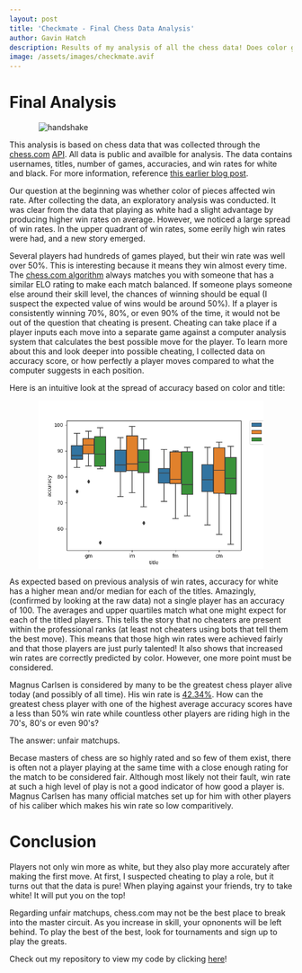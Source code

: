 ```yaml
---
layout: post
title: 'Checkmate - Final Chess Data Analysis'
author: Gavin Hatch
description: Results of my analysis of all the chess data! Does color give an advantage? Is cheating rampant on chess.com? Read to find out!
image: /assets/images/checkmate.avif
---
```


# Final Analysis

<img 
    src="https://github.com/grhatch/my386blog/blob/main/assets/images/handshake.avif?raw=true" alt="handshake" style="display: block;
            margin-left: auto;
            margin-right: auto; width:400px;"
/>

This analysis is based on chess data that was collected through the [chess.com](https://www.chess.com) [API](https://www.chess.com/news/view/published-data-api). All data is public and availble for analysis. The data contains usernames, titles, number of games, accuracies, and win rates for white and black. For more information, reference [this earlier blog post](https://grhatch.github.io/my386blog/2023/03/17/chess-data-collection.html).

Our question at the beginning was whether color of pieces affected win rate. After collecting the data, an exploratory analysis was conducted. It was clear from the data that playing as white had a slight advantage by producing higher win rates on average. However, we noticed a large spread of win rates. In the upper quadrant of win rates, some eerily high win rates were had, and a new story emerged.

Several players had hundreds of games played, but their win rate was well over 50%. This is interesting because it means they win almost every time. The [chess.com algorithm](https://support.chess.com/article/369-how-does-matching-work-in-live-chess) always matches you with someone that has a similar ELO rating to make each match balanced. If someone plays someone else around their skill level, the chances of winning should be equal (I suspect the expected value of wins would be around 50%). If a player is consistently winning 70%, 80%, or even 90% of the time, it would not be out of the question that cheating is present. Cheating can take place if a player inputs each move into a separate game against a computer analysis system that calculates the best possible move for the player. To learn more about this and look deeper into possible cheating, I collected data on accuracy score, or how perfectly a player moves compared to what the computer suggests in each position.

Here is an intuitive look at the spread of accuracy based on color and title:

<img 
    src="https://github.com/grhatch/my386blog/blob/main/assets/images/accuracy.png?raw=true" alt="accuracy" style="display: block;
            margin-left: auto;
            margin-right: auto; width:400px;"
/>

As expected based on previous analysis of win rates, accuracy for white has a higher mean and/or median for each of the titles. Amazingly, (confirmed by looking at the raw data) not a single player has an accuracy of 100. The averages and upper quartiles match what one might expect for each of the titled players. This tells the story that no cheaters are present within the professional ranks (at least not cheaters using bots that tell them the best move). This means that those high win rates were achieved fairly and that those players are just purly talented! It also shows that increased win rates are correctly predicted by color. However, one more point must be considered.

Magnus Carlsen is considered by many to be the greatest chess player alive today (and possibly of all time). His win rate is [42.34%](https://www.365chess.com/players/Magnus_Carlsen). How can the greatest chess player with one of the highest average accuracy scores have a less than 50% win rate while countless other players are riding high in the 70's, 80's or even 90's?

The answer: unfair matchups.

Becase masters of chess are so highly rated and so few of them exist, there is often not a player playing at the same time with a close enough rating for the match to be considered fair. Although most likely not their fault, win rate at such a high level of play is not a good indicator of how good a player is. Magnus Carlsen has many official matches set up for him with other players of his caliber which makes his win rate so low comparitively.

# Conclusion

Players not only win more as white, but they also play more accurately after making the first move. At first, I suspected cheating to play a role, but it turns out that the data is pure! When playing against your friends, try to take white! It will put you on the top!

Regarding unfair matchups, chess.com may not be the best place to break into the master circuit. As you increase in skill, your opnonents will be left behind. To play the best of the best, look for tournaments and sign up to play the greats.

Check out my repository to view my code by clicking [here](https://github.com/grhatch/chess-grhatch)!
